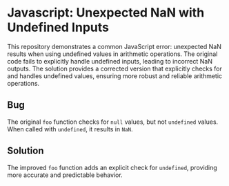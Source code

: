 # Javascript: Unexpected NaN with Undefined Inputs

This repository demonstrates a common JavaScript error: unexpected NaN results when using undefined values in arithmetic operations. The original code fails to explicitly handle undefined inputs, leading to incorrect NaN outputs. The solution provides a corrected version that explicitly checks for and handles undefined values, ensuring more robust and reliable arithmetic operations.

## Bug
The original `foo` function checks for `null` values, but not `undefined` values. When called with `undefined`, it results in `NaN`. 

## Solution
The improved `foo` function adds an explicit check for `undefined`, providing more accurate and predictable behavior.